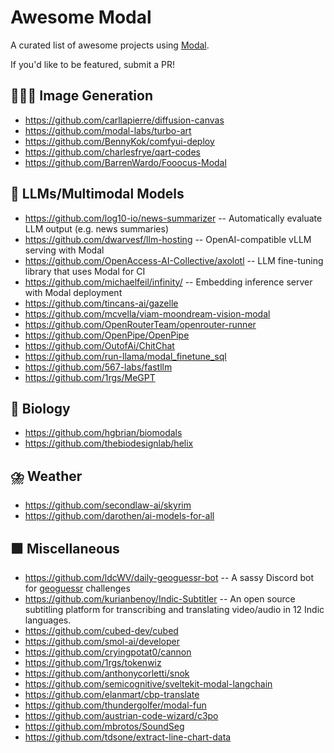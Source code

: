 # Awesome Modal

A curated list of awesome projects using [Modal](https://modal.com).

If you'd like to be featured, submit a PR!

## 👩🏻‍🎨 Image Generation

- https://github.com/carllapierre/diffusion-canvas
- https://github.com/modal-labs/turbo-art
- https://github.com/BennyKok/comfyui-deploy
- https://github.com/charlesfrye/qart-codes
- https://github.com/BarrenWardo/Fooocus-Modal

## 🧠 LLMs/Multimodal Models

- https://github.com/log10-io/news-summarizer -- Automatically evaluate LLM output (e.g. news summaries)
- https://github.com/dwarvesf/llm-hosting -- OpenAI-compatible vLLM serving with Modal
- https://github.com/OpenAccess-AI-Collective/axolotl -- LLM fine-tuning library that uses Modal for CI
- https://github.com/michaelfeil/infinity/ -- Embedding inference server with Modal deployment
- https://github.com/tincans-ai/gazelle
- https://github.com/mcvella/viam-moondream-vision-modal
- https://github.com/OpenRouterTeam/openrouter-runner
- https://github.com/OpenPipe/OpenPipe
- https://github.com/OutofAi/ChitChat
- https://github.com/run-llama/modal_finetune_sql
- https://github.com/567-labs/fastllm
- https://github.com/1rgs/MeGPT

## 🧬 Biology

- https://github.com/hgbrian/biomodals
- https://github.com/thebiodesignlab/helix

## ⛈️ Weather

- https://github.com/secondlaw-ai/skyrim
- https://github.com/darothen/ai-models-for-all

## 🟩 Miscellaneous

- https://github.com/ldcWV/daily-geoguessr-bot -- A sassy Discord bot for [geoguessr](https://www.geoguessr.com/) challenges
- https://github.com/kurianbenoy/Indic-Subtitler -- An open source subtitling platform for transcribing and translating video/audio in 12 Indic languages.
- https://github.com/cubed-dev/cubed
- https://github.com/smol-ai/developer
- https://github.com/cryingpotat0/cannon
- https://github.com/1rgs/tokenwiz
- https://github.com/anthonycorletti/snok
- https://github.com/semicognitive/sveltekit-modal-langchain
- https://github.com/elanmart/cbp-translate
- https://github.com/thundergolfer/modal-fun
- https://github.com/austrian-code-wizard/c3po
- https://github.com/mbrotos/SoundSeg
- https://github.com/tdsone/extract-line-chart-data

